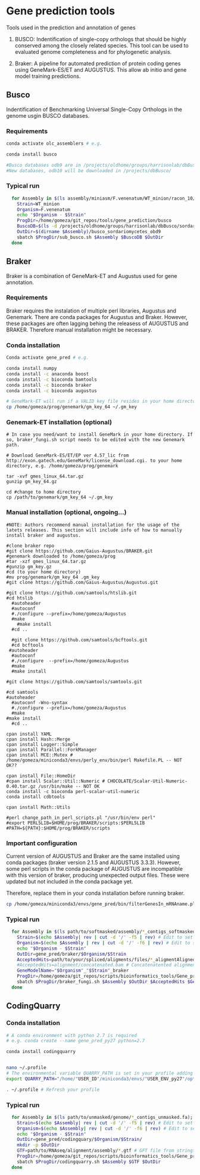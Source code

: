 # Gene prediction tools

Tools used in the prediction and annotation of genes

1. BUSCO: Indentification of single-copy orthologs that should be highly conserved among the closely related species. This tool can be used to evaluated genome completeness and for phylogenetic analysis.

2. Braker: A pipeline for automated prediction of protein coding genes using GeneMark-ES/ET and AUGUSTUS. This allow ab initio and gene model training predictions.


## Busco

Indentification of Benchmarking Universal Single-Copy Orthologs in the genome usgin BUSCO databases.

### Requirements

```bash
conda activate olc_assemblers # e.g.

conda install busco

#Busco databases odb9 are in /projects/oldhome/groups/harrisonlab/dbBusco/sordariomyceta_odb9 (recommended)
#New databases, odb10 will be downloaded in /projects/dbBusco/
```

### Typical run

```bash
  for Assembly in $(ls assembly/miniasm/F.venenatum/WT_minion/racon_10/WT_miniasm_racon10_renamed.fasta); do
    Strain=WT_minion
    Organism=F.venenatum
    echo "$Organism - $Strain"
    ProgDir=/home/gomeza/git_repos/tools/gene_prediction/busco
    BuscoDB=$(ls -d /projects/oldhome/groups/harrisonlab/dbBusco/sordariomyceta_odb9)
    OutDir=$(dirname $Assembly)/busco_sordariomycetes_obd9
    sbatch $ProgDir/sub_busco.sh $Assembly $BuscoDB $OutDir
  done
```


## Braker

Braker is a combination of GeneMark-ET and Augustus used for gene annotation.

### Requirements

Braker requires the instalation of multiple perl libraries, Augustus and Genemark. There are conda packages for Augustus and Braker. However, these packages are often lagging behing the releasess of AUGUSTUS and BRAKER. Therefore manual installation might be necessary.

### Conda installation

```bash
Conda activate gene_pred # e.g.

conda install numpy
conda install -c anaconda boost
conda install -c bioconda bamtools
conda install -c bioconda braker
conda install -c bioconda augustus

# GeneMark-ET will run if a VALID key file resides in your home directory.
cp /home/gomeza/prog/genemark/gm_key_64 ~/.gm_key
```

### Genemark-ET installation (optional)

```
# In case you need/want to install GeneMark in your home directory. If so, braker_fungi.sh script needs to be edited with the new Genemark path.

# Download GeneMark-ES/ET/EP ver 4.57_lic from http://exon.gatech.edu/GeneMark/license_download.cgi. to your home directory, e.g. /home/gomeza/prog/genemark

tar -xvf gmes_linux_64.tar.gz
gunzip gm_key_64.gz

cd #change to home directory
cp /path/to/genemark/gm_key_64 ~/.gm_key  
```

### Manual installation (optional, ongoing...)

```
#NOTE: Authors recommend manual installation for the usage of the latets releases. This section will include info of how to manually install braker and augustus.

#clone braker repo
#git clone https://github.com/Gaius-Augustus/BRAKER.git
#genemark downloaded to /home/gomeza/prog
#tar -xzf gmes_linux_64.tar.gz 
#gunzip gm_key.gz 
#cd (to your home directory)
#mv prog/genemark/gm_key_64 .gm_key
#git clone https://github.com/Gaius-Augustus/Augustus.git

#git clone https://github.com/samtools/htslib.git
#cd htslib
  #autoheader
  #autoconf
  #./configure --prefix=/home/gomeza/Augustus
  #make
    #make install
  #cd ..

  #git clone https://github.com/samtools/bcftools.git
  #cd bcftools
 #autoheader
  #autoconf
  #./configure  --prefix=/home/gomeza/Augustus
  #make
  #make install

#git clone https://github.com/samtools/samtools.git

#cd samtools
#autoheader
  #autoconf -Wno-syntax
  #./configure --prefix=/home/gomeza/Augustus
  #make
#make install
  #cd ..

cpan install YAML
cpan install Hash::Merge
cpan install Logger::Simple
cpan install Parallel::ForkManager
cpan install MCE::Mutex # /home/gomeza/miniconda3/envs/perly_env/bin/perl Makefile.PL -- NOT OK??

cpan install File::HomeDir
#cpan install Scalar::Util::Numeric # CHOCOLATE/Scalar-Util-Numeric-0.40.tar.gz /usr/bin/make -- NOT OK
conda install -c bioconda perl-scalar-util-numeric
conda install cdbtools

cpan install Math::Utils

#perl change_path_in_perl_scripts.pl "/usr/bin/env perl"
#export PERL5LIB=$HOME/prog/BRAKER/scripts:$PERL5LIB
#PATH=${PATH}:$HOME/prog/BRAKER/scripts
```

### Important configuration

Current version of AUGUSTUS and Braker are the same installed using conda packages (braker version 2.1.5 and AUGUSTUS 3.3.3). However, some perl scripts in the conda package of AUGUSTUS are incompatible with this version of braker, producing unexpected output files. These were updated but not included in the conda package yet.

Therefore, replace them in your conda installation before running braker.

```bash
cp /home/gomeza/miniconda3/envs/gene_pred/bin/filterGenesIn_mRNAname.pl /home/USER_ID/miniconda3/USER_ENV/bin
```

### Typical run

```bash
  for Assembly in $(ls path/to/softmasked/assembly/*_contigs_softmasked_repeatmasker_TPSI_appended.fa); do
    Strain=$(echo $Assembly| rev | cut -d '/' -f5 | rev) # Edit to set your ouput directory
    Organism=$(echo $Assembly | rev | cut -d '/' -f6 | rev) # Edit to set your ouput directory
    echo "$Organism - $Strain"
    OutDir=gene_pred/braker/$Organism/$Strain
    AcceptedHits=path/to/your/spliced/aligments/files/*_aligmentAligned.sortedByCoord.out.bam # STAR output, see Genome_aligners folder
    #AcceptedHits=alignment/concatenated.bam # Concatenatented alignment files can be used
    GeneModelName="$Organism"_"$Strain"_braker 
    ProgDir=/home/gomeza/git_repos/scripts/bioinformatics_tools/Gene_prediction
    sbatch $ProgDir/braker_fungi.sh $Assembly $OutDir $AcceptedHits $GeneModelName
  done
```


## CodingQuarry


### Conda installation

```bash
# A conda environment with python 2.7 is required
# e.g. conda create --name gene_pred_py27 python=2.7

conda install codingquarry


nano ~/.profile
# The environmental variable QUARRY_PATH is set in your profile adding
export QUARRY_PATH="/home/"USER_ID"/miniconda3/envs/"USER_ENV_py27"/opt/codingquarry-2.0/QuarryFiles/QuarryFiles"

. ~/.profile # Refresh your profile
```

### Typical run

```bash
  for Assembly in $(ls path/to/unmasked/genome/*_contigs_unmasked.fa); do
    Strain=$(echo $Assembly| rev | cut -d '/' -f5 | rev) # Edit to set your ouput directory
    Organism=$(echo $Assembly| rev | cut -d '/' -f6 | rev) # Edit to set your ouput directory
    echo "$Organism - $Strain"
    OutDir=gene_pred/codingquary/$Organism/$Strain/
    mkdir -p $OutDir
    GTF=path/to/RNAseq/alignment/assembly/*.gtf # GFT file from stringtie/cufflinks output. See Genome-guided_assemblers scripts
    ProgDir=/home/gomeza/git_repos/scripts/bioinformatics_tools/Gene_prediction
    sbatch $ProgDir/codingquarry.sh $Assembly $GTF $OutDir
  done
```